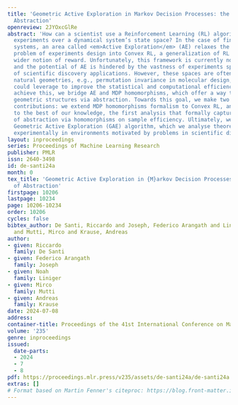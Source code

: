 ```yaml
---
title: 'Geometric Active Exploration in Markov Decision Processes: the Benefit of
  Abstraction'
openreview: 2JYOxcGlRe
abstract: 'How can a scientist use a Reinforcement Learning (RL) algorithm to design
  experiments over a dynamical system’s state space? In the case of finite and Markovian
  systems, an area called <em>Active Exploration</em> (AE) relaxes the optimization
  problem of experiments design into Convex RL, a generalization of RL admitting a
  wider notion of reward. Unfortunately, this framework is currently not scalable
  and the potential of AE is hindered by the vastness of experiments spaces typical
  of scientific discovery applications. However, these spaces are often endowed with
  natural geometries, e.g., permutation invariance in molecular design, that an agent
  could leverage to improve the statistical and computational efficiency of AE. To
  achieve this, we bridge AE and MDP homomorphisms, which offer a way to exploit known
  geometric structures via abstraction. Towards this goal, we make two fundamental
  contributions: we extend MDP homomorphisms formalism to Convex RL, and we present,
  to the best of our knowledge, the first analysis that formally captures the benefit
  of abstraction via homomorphisms on sample efficiency. Ultimately, we propose the
  Geometric Active Exploration (GAE) algorithm, which we analyse theoretically and
  experimentally in environments motivated by problems in scientific discovery.'
layout: inproceedings
series: Proceedings of Machine Learning Research
publisher: PMLR
issn: 2640-3498
id: de-santi24a
month: 0
tex_title: 'Geometric Active Exploration in {M}arkov Decision Processes: the Benefit
  of Abstraction'
firstpage: 10206
lastpage: 10234
page: 10206-10234
order: 10206
cycles: false
bibtex_author: De Santi, Riccardo and Joseph, Federico Arangath and Liniger, Noah
  and Mutti, Mirco and Krause, Andreas
author:
- given: Riccardo
  family: De Santi
- given: Federico Arangath
  family: Joseph
- given: Noah
  family: Liniger
- given: Mirco
  family: Mutti
- given: Andreas
  family: Krause
date: 2024-07-08
address:
container-title: Proceedings of the 41st International Conference on Machine Learning
volume: '235'
genre: inproceedings
issued:
  date-parts:
  - 2024
  - 7
  - 8
pdf: https://proceedings.mlr.press/v235/assets/de-santi24a/de-santi24a.pdf
extras: []
# Format based on Martin Fenner's citeproc: https://blog.front-matter.io/posts/citeproc-yaml-for-bibliographies/
---
```

